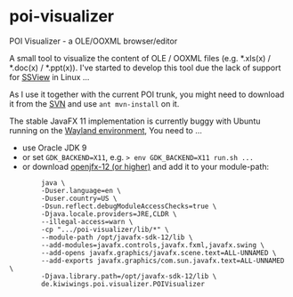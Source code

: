 # poi-visualizer
POI Visualizer - a OLE/OOXML browser/editor

A small tool to visualize the content of OLE / OOXML files (e.g. *.xls(x) / *.doc(x) / *.ppt(x)).
I've started to develop this tool due the lack of support for [SSView][1] in Linux ...

As I use it together with the current POI trunk, you might need to download it from the [SVN][2] and use `ant mvn-install` on it.

The stable JavaFX 11 implementation is currently buggy with Ubuntu running on the [Wayland environment][3],
You need to ...
* use Oracle JDK 9
* or set `GDK_BACKEND=X11`, e.g. `> env GDK_BACKEND=X11 run.sh ...`  
* or download [openjfx-12 (or higher)][4] and add it to your module-path:  

```shell
        java \
        -Duser.language=en \
        -Duser.country=US \
        -Dsun.reflect.debugModuleAccessChecks=true \
        -Djava.locale.providers=JRE,CLDR \
        --illegal-access=warn \
        -cp ".../poi-visualizer/lib/*" \
        --module-path /opt/javafx-sdk-12/lib \
        --add-modules=javafx.controls,javafx.fxml,javafx.swing \
        --add-opens javafx.graphics/javafx.scene.text=ALL-UNNAMED \
        --add-exports javafx.graphics/com.sun.javafx.text=ALL-UNNAMED \
        -Djava.library.path=/opt/javafx-sdk-12/lib \
        de.kiwiwings.poi.visualizer.POIVisualizer
```

[1]: http://www.mitec.cz/ssv.html
[2]: http://poi.apache.org/devel/subversion.html
[3]: https://www.infoworld.com/article/3305073/java/removed-from-jdk-11-javafx-11-arrives-as-a-standalone-module.html
[4]: https://openjfx.io/